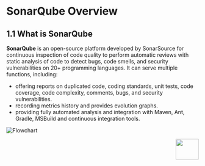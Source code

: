 # SonarQube Overview

## 1.1	What is SonarQube

**SonarQube** is an open-source platform developed by SonarSource for continuous inspection of code quality to perform automatic reviews with static analysis of code to detect bugs, code smells, and security vulnerabilities on 20+ programming languages. It can serve multiple functions, including:  
- offering reports on duplicated code, coding standards, unit tests, code coverage, code complexity, comments, bugs, and security vulnerabilities.  
- recording metrics history and provides evolution graphs.   
- providing fully automated analysis and integration with Maven, Ant, Gradle, MSBuild and continuous integration tools. 



![Flowchart](/articles/COE/SonarQube/images/01_scanner.png)



[<img align="right" width="60" height="54" src="/articles/images/Next.png">](/articles/COE/SonarQube/01_Overview/02_Why_Use_It.md)

